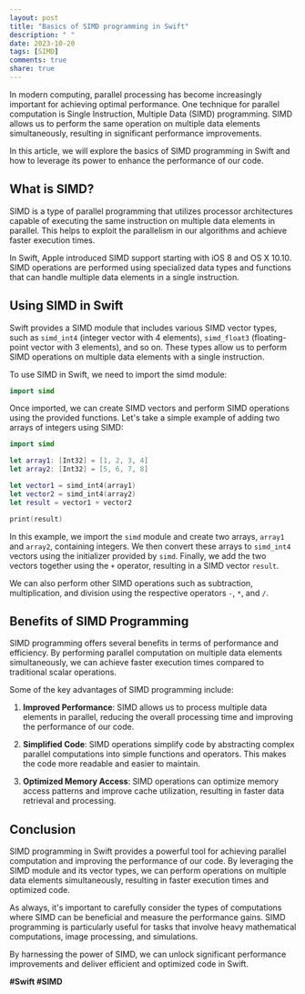 ```yaml
---
layout: post
title: "Basics of SIMD programming in Swift"
description: " "
date: 2023-10-20
tags: [SIMD]
comments: true
share: true
---
```


In modern computing, parallel processing has become increasingly important for achieving optimal performance. One technique for parallel computation is Single Instruction, Multiple Data (SIMD) programming. SIMD allows us to perform the same operation on multiple data elements simultaneously, resulting in significant performance improvements. 

In this article, we will explore the basics of SIMD programming in Swift and how to leverage its power to enhance the performance of our code. 

## What is SIMD?

SIMD is a type of parallel programming that utilizes processor architectures capable of executing the same instruction on multiple data elements in parallel. This helps to exploit the parallelism in our algorithms and achieve faster execution times.

In Swift, Apple introduced SIMD support starting with iOS 8 and OS X 10.10. SIMD operations are performed using specialized data types and functions that can handle multiple data elements in a single instruction.

## Using SIMD in Swift

Swift provides a SIMD module that includes various SIMD vector types, such as `simd_int4` (integer vector with 4 elements), `simd_float3` (floating-point vector with 3 elements), and so on. These types allow us to perform SIMD operations on multiple data elements with a single instruction.

To use SIMD in Swift, we need to import the simd module:

```swift
import simd
```

Once imported, we can create SIMD vectors and perform SIMD operations using the provided functions. Let's take a simple example of adding two arrays of integers using SIMD:

```swift
import simd

let array1: [Int32] = [1, 2, 3, 4]
let array2: [Int32] = [5, 6, 7, 8]

let vector1 = simd_int4(array1)
let vector2 = simd_int4(array2)
let result = vector1 + vector2

print(result)
```

In this example, we import the `simd` module and create two arrays, `array1` and `array2`, containing integers. We then convert these arrays to `simd_int4` vectors using the initializer provided by `simd`. Finally, we add the two vectors together using the `+` operator, resulting in a SIMD vector `result`. 

We can also perform other SIMD operations such as subtraction, multiplication, and division using the respective operators `-`, `*`, and `/`.

## Benefits of SIMD Programming

SIMD programming offers several benefits in terms of performance and efficiency. By performing parallel computation on multiple data elements simultaneously, we can achieve faster execution times compared to traditional scalar operations.

Some of the key advantages of SIMD programming include:

1. **Improved Performance**: SIMD allows us to process multiple data elements in parallel, reducing the overall processing time and improving the performance of our code.

2. **Simplified Code**: SIMD operations simplify code by abstracting complex parallel computations into simple functions and operators. This makes the code more readable and easier to maintain.

3. **Optimized Memory Access**: SIMD operations can optimize memory access patterns and improve cache utilization, resulting in faster data retrieval and processing.

## Conclusion

SIMD programming in Swift provides a powerful tool for achieving parallel computation and improving the performance of our code. By leveraging the SIMD module and its vector types, we can perform operations on multiple data elements simultaneously, resulting in faster execution times and optimized code.

As always, it's important to carefully consider the types of computations where SIMD can be beneficial and measure the performance gains. SIMD programming is particularly useful for tasks that involve heavy mathematical computations, image processing, and simulations.

By harnessing the power of SIMD, we can unlock significant performance improvements and deliver efficient and optimized code in Swift.

**#Swift #SIMD**